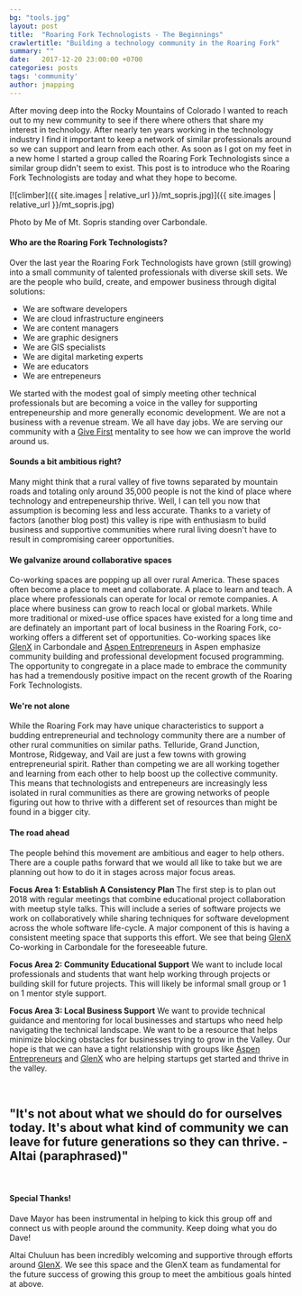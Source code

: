 ```yaml
---
bg: "tools.jpg"
layout: post
title:  "Roaring Fork Technologists - The Beginnings"
crawlertitle: "Building a technology community in the Roaring Fork"
summary: ""
date:   2017-12-20 23:00:00 +0700
categories: posts
tags: 'community'
author: jmapping
---
```



After moving deep into the Rocky Mountains of Colorado I wanted to reach out to my new community to see if there where others that share my interest in technology. After nearly ten years working in the technology industry I find it important to keep a network of similar professionals around so we can support and learn from each other. As soon as I got on my feet in a new home I started a group called the Roaring Fork Technologists since a similar group didn't seem to exist. This post is to introduce who the Roaring Fork Technologists are today and what they hope to become.

[![climber]({{ site.images | relative_url }}/mt_sopris.jpg)]({{ site.images | relative_url }}/mt_sopris.jpg)

<p class="photo-credit">Photo by Me of Mt. Sopris standing over Carbondale.</p>

<h4>Who are the Roaring Fork Technologists?</h4>

Over the last year the Roaring Fork Technologists have grown (still growing) into a small community of talented professionals with diverse skill sets. We are the people who build, create, and empower business through digital solutions:
* We are software developers
* We are cloud infrastructure engineers
* We are content managers
* We are graphic designers
* We are GIS specialists
* We are digital marketing experts
* We are educators
* We are entrepeneurs


We started with the modest goal of simply meeting other technical professionals but are becoming a voice in the valley for supporting entrepeneurship and more generally economic development. We are not a business with a revenue stream. We all have day jobs. We are serving our community with a <a href="https://www.builtincolorado.com/2015/08/27/give-first-video-series-david-cohen-techstars" target="_blank">Give First</a> mentality to see how we can improve the world around us.

<h4>Sounds a bit ambitious right?</h4>

Many might think that a rural valley of five towns separated by mountain roads and totaling only around 35,000 people is not the kind of place where technology and entrepeneurship thrive. Well, I can tell you now that assumption is becoming less and less accurate. Thanks to a variety of factors (another blog post) this valley is ripe with enthusiasm to build business and supportive communities where rural living doesn't have to result in compromising career opportunities.

<h4>We galvanize around collaborative spaces</h4>

Co-working spaces are popping up all over rural America. These spaces often become a place to meet and collaborate. A place to learn and teach. A place where professionals can operate for local or remote companies. A place where business can grow to reach local or global markets. While more traditional or mixed-use office spaces have existed for a long time and are definately an important part of local business in the Roaring Fork, co-working offers a different set of opportunities. Co-working spaces like <a href="https://glenx.space/" target="_blank">GlenX</a> in Carbondale and <a href="https://aspenentrepreneurs.com/" target="_blank">Aspen Entrepreneurs</a> in Aspen emphasize community building and professional development focused programming. The opportunity to congregate in a place made to embrace the community has had a tremendously positive impact on the recent growth of the Roaring Fork Technologists.

<h4>We're not alone</h4>

While the Roaring Fork may have unique characteristics to support a budding entrepreneurial and technology community there are a number of other rural communities on similar paths. Telluride, Grand Junction, Montrose, Ridgeway, and Vail are just a few towns with growing entrepreneurial spirit. Rather than competing we are all working together and learning from each other to help boost up the collective community. This means that technologists and entrepeneurs are increasingly less isolated in rural communities as there are growing networks of people figuring out how to thrive with a different set of resources than might be found in a bigger city.

<h4>The road ahead</h4>

The people behind this movement are ambitious and eager to help others. There are a couple paths forward that we would all like to take but we are planning out how to do it in stages across major focus areas.

<strong>Focus Area 1: Establish A Consistency Plan </strong> The first step is to plan out 2018 with regular meetings that combine educational project collaboration with meetup style talks. This will include a series of software projects we work on collaboratively while sharing techniques for software development across the whole software life-cycle. A major component of this is having a consistent meeting space that supports this effort. We see that being <a href="https://glenx.space/" target="_blank">GlenX</a> Co-working in Carbondale for the foreseeable future.

<strong>Focus Area 2: Community Educational Support</strong> We want to include local professionals and students that want help working through projects or building skill for future projects. This will likely be informal small group or 1 on 1 mentor style support.

<strong>Focus Area 3: Local Business Support</strong> We want to provide technical guidance and mentoring for local businesses and startups who need help navigating the technical landscape. We want to be a resource that helps minimize blocking obstacles for businesses trying to grow in the Valley. Our hope is that we can have a tight relationship with groups like <a href="https://aspenentrepreneurs.com/" target="_blank">Aspen Entrepreneurs</a> and <a href="https://glenx.space/" target="_blank">GlenX</a> who are helping startups get started and thrive in the valley.

<br>
<h2>"It's not about what we should do for ourselves today. It's about what kind of community we can leave for future generations so they can thrive. - Altai (paraphrased)"</h2>
<br>

<h4>Special Thanks!</h4>
Dave Mayor has been instrumental in helping to kick this group off and connect us with people around the community. Keep doing what you do Dave!

Altai Chuluun has been incredibly welcoming and supportive through efforts around <a href="https://glenx.space/" target="_blank">GlenX</a>. We see this space and the GlenX team as fundamental for the future success of growing this group to meet the ambitious goals hinted at above.
